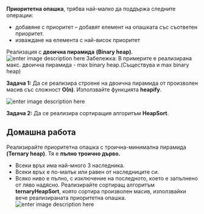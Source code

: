 
**Приоритетна опашка**, трябва най-малко да поддържа следните операции:

 - добавяне с приоритет – добавят елемент на опашката със съответен приоритет.
 - изваждане на елемента с най-висок приоритет
 
 Реализация с **двоична пирамида** **(Binary heap)**.
![enter image description here](https://i.ibb.co/yf7TVSY/1200px-Max-Heap-svg.png)
Забележка: В примерите е реализирана макс. двоична пирамида - max binary heap.(Съществува и  max binary heap)

**Задача 1:** Да се реализира строене на двоична пирамида от произволен масив със сложност **О(n)**.
Използвайте функцията **heapify**.

![enter image description here](https://i.ibb.co/K9DsZTg/Untitled-Diagram.png)

**Задача 2:** Да се реализира сортиращия алгоритъм **HeapSort**.

## Домашна работа

Реализирайте приоритетна опашка с троична-минимална пирамида **(Ternary heap)**.
Тя е **пълно троично дърво.**

 - Всеки връх има най-много 3 наследника.
 - Всеки връх е по-малък или равен от наследниците си.
 - Всяко ниво е пълно, с изключение на последното, което е запълнено от ляво надясно.
Реализирайте сортиращ алгоритъм **ternaryHeapSort**, която сортира произволен масив, използвайки вече реализираната приоритетна опашка.
![enter image description here](https://i.ibb.co/VCCHF5S/Untitled-Diagram-1.png)
